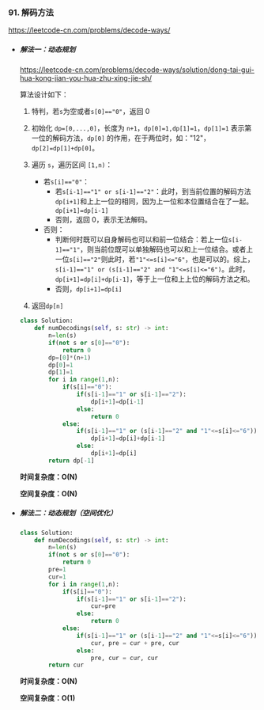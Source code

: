 ### 91. 解码方法

https://leetcode-cn.com/problems/decode-ways/

- ##### 解法一：动态规划

  https://leetcode-cn.com/problems/decode-ways/solution/dong-tai-gui-hua-kong-jian-you-hua-zhu-xing-jie-sh/

  算法设计如下：

  1. 特判，若`s`为空或者`s[0]=="0"`，返回 0

  2. 初始化 `dp=[0,...,0]`，长度为 `n+1`，`dp[0]=1,dp[1]=1`，`dp[1]=1` 表示第一位的解码方法，`dp[0]` 的作用，在于两位时，如："12"，`dp[2]=dp[1]+dp[0]`。

  3. 遍历 `s`，遍历区间  `[1,n)`：
     - 若`s[i]=="0"`：
       - ​	若`s[i-1]=="1" or s[i-1]=="2"`：此时，到当前位置的解码方法`dp[i+1]`和上上一位的相同，因为上一位和本位置结合在了一起。`dp[i+1]=dp[i-1]`
       - 否则，返回 0，表示无法解码。
     - 否则：
       - 判断何时既可以自身解码也可以和前一位结合：若上一位`s[i-1]=="1"`，则当前位既可以单独解码也可以和上一位结合。或者上一位`s[i]=="2"`则此时，若`"1"<=s[i]<="6"`，也是可以的。综上，`s[i-1]=="1" or (s[i-1]=="2" and "1"<=s[i]<="6")`。此时，`dp[i+1]=dp[i]+dp[i-1]`，等于上一位和上上位的解码方法之和。
       - 否则，`dp[i+1]=dp[i]`
  4. 返回`dp[n]`

  ```python
  class Solution:
      def numDecodings(self, s: str) -> int:
          n=len(s)
          if(not s or s[0]=="0"):
              return 0
          dp=[0]*(n+1)
          dp[0]=1
          dp[1]=1
          for i in range(1,n):
              if(s[i]=="0"):
                  if(s[i-1]=="1" or s[i-1]=="2"):
                      dp[i+1]=dp[i-1]
                  else:
                      return 0
              else:
                  if(s[i-1]=="1" or (s[i-1]=="2" and "1"<=s[i]<="6")):
                      dp[i+1]=dp[i]+dp[i-1]
                  else:
                      dp[i+1]=dp[i]
          return dp[-1]
  ```

  **时间复杂度：O(N)**

  **空间复杂度：O(N)**

- ##### 解法二：动态规划（空间优化）

  ```python
  class Solution:
      def numDecodings(self, s: str) -> int:
          n=len(s)
          if(not s or s[0]=="0"):
              return 0
          pre=1
          cur=1
          for i in range(1,n):
              if(s[i]=="0"):
                  if(s[i-1]=="1" or s[i-1]=="2"):
                      cur=pre
                  else:
                      return 0
              else:
                  if(s[i-1]=="1" or (s[i-1]=="2" and "1"<=s[i]<="6")):
                      cur, pre = cur + pre, cur
                  else:
                      pre, cur = cur, cur
          return cur
  ```

  **时间复杂度：O(N)**

  **空间复杂度：O(1)**

